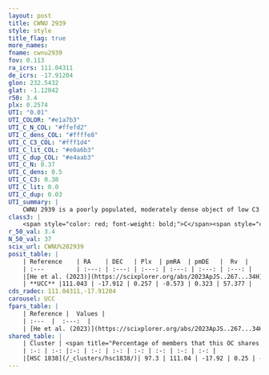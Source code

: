 ```yaml
---
layout: post
title: CWNU 2939
style: style
title_flag: true
more_names: 
fname: cwnu2939
fov: 0.113
ra_icrs: 111.04311
de_icrs: -17.91204
glon: 232.5432
glat: -1.12042
r50: 3.4
plx: 0.2574
UTI: "0.01"
UTI_COLOR: "#e1a7b3"
UTI_C_N_COL: "#ffefd2"
UTI_C_dens_COL: "#ffffe8"
UTI_C_C3_COL: "#fff1d4"
UTI_C_lit_COL: "#e0a6b3"
UTI_C_dup_COL: "#e4aab3"
UTI_C_N: 0.37
UTI_C_dens: 0.5
UTI_C_C3: 0.38
UTI_C_lit: 0.0
UTI_C_dup: 0.03
UTI_summary: |
    CWNU 2939 is a poorly populated, moderately dense object of low C3 quality. It was recently reported in the literature.<br><br><span style="color: #99180f; font-weight: bold;">Warning: </span>This is very likely a duplicate object, which shares a large percentage of members with at least one previously reported entry.
class3: |
    <span style="color: red; font-weight: bold;">C</span><span style="color: #FFC300; font-weight: bold;">B</span>
r_50_val: 3.4
N_50_val: 37
scix_url: CWNU%202939
posit_table: |
    | Reference    | RA    | DEC   | Plx  | pmRA  | pmDE   |  Rv  |
    | :---         | :---: | :---: | :---: | :---: | :---: | :---: |
    |[He et al. (2023)](https://scixplorer.org/abs/2023ApJS..267...34H) | 111.043 | -17.902 | 0.256 | -0.58 | 0.326 | 57.38 |
    | **UCC** |111.043 | -17.912 | 0.257 | -0.573 | 0.323 | 57.377 | 
cds_radec: 111.04311,-17.91204
carousel: UCC
fpars_table: |
    | Reference |  Values |
    | :---  |  :---:  |
    | [He et al. (2023)](https://scixplorer.org/abs/2023ApJS..267...34H) | `A0=2.7, m-M=12.95, logA=8.2` |
shared_table: |
    | Cluster | <span title="Percentage of members that this OC shares with the ones listed">%</span>   | RA   | DEC   | Plx   | pmRA  | pmDE  | Rv | UTI |
    | :-: | :-: |:-: | :-: | :-: | :-: | :-: | :-: | :-: |
    |[HSC 1838](/_clusters/hsc1838/)| 97.3 | 111.04 | -17.92 | 0.25 | -0.58 | 0.35 | 51.96 |0.43 |
---
```


